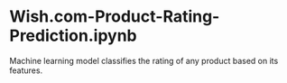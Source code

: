 # Wish.com-Product-Rating-Prediction.ipynb
Machine learning model  classifies the rating of any product based on its features.
